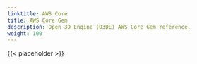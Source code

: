 ```yaml
---
linktitle: AWS Core
title: AWS Core Gem
description: Open 3D Engine (O3DE) AWS Core Gem reference.
weight: 100
---
```


{{< placeholder >}}
